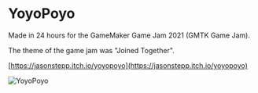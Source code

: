 # YoyoPoyo

Made in 24 hours for the GameMaker Game Jam 2021 (GMTK Game Jam).

The theme of the game jam was "Joined Together".

[https://jasonstepp.itch.io/yoyopoyo](https://jasonstepp.itch.io/yoyopoyo)

![YoyoPoyo](https://img.itch.zone/aW1hZ2UvMTA4MDI2MS82MjcyMzQwLmdpZg==/original/pJbcLt.gif)
